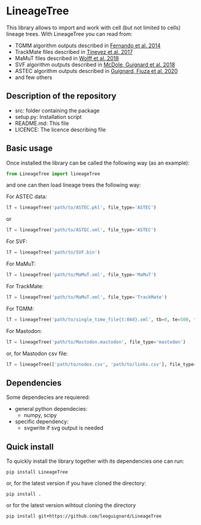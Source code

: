 # LineageTree

This library allows to import and work with cell (but not limited to cells) lineage trees.
With LineageTree you can read from:

- TGMM algorithm outputs described in [Fernando et al. 2014](https://www.nature.com/articles/nmeth.3036)
- TrackMate files described in [Tinevez et al. 2017](https://doi.org/10.1016/j.ymeth.2016.09.016)
- MaMuT files described in [Wolff et al. 2018](https://doi.org/10.7554/eLife.34410)
- SVF algorithm outputs described in [McDole, Guignard et al. 2018](https://doi.org/10.1016/j.cell.2018.09.031)
- ASTEC algorithm outputs described in [Guignard, Fiuza et al. 2020](https://doi.org/10.1126/science.aar5663)
- and few others

## Description of the repository

- src: folder containing the package
- setup.py: Installation script
- README.md: This file
- LICENCE: The licence describing file

## Basic usage

Once installed the library can be called the following way (as an example):

```python
from LineageTree import lineageTree
```

and one can then load lineage trees the following way:

For ASTEC data:

```python
lT = lineageTree('path/to/ASTEC.pkl', file_type='ASTEC')
```

or

```python
lT = lineageTree('path/to/ASTEC.xml', file_type='ASTEC')
```

For SVF:

```python
lT = lineageTree('path/to/SVF.bin')
```

For MaMuT:

```python
lT = lineageTree('path/to/MaMuT.xml', file_type='MaMuT')
```

For TrackMate:

```python
lT = lineageTree('path/to/MaMuT.xml', file_type='TrackMate')
```

For TGMM:

```python
lT = lineageTree('path/to/single_time_file{t:04d}.xml', tb=0, te=500, file_type='TGMM')
```

For Mastodon:

```python
lT = lineageTree('path/to/Mastodon.mastodon', file_type='mastodon')
```

or, for Mastodon csv file:

```python
lT = lineageTree(['path/to/nodes.csv', 'path/to/links.csv'], file_type='mastodon')
```

## Dependencies

Some dependecies are requiered:

- general python dependecies:
  - numpy, scipy
- specific dependency:
  - svgwrite if svg output is needed

## Quick install

To quickly install the library together with its dependencies one can run:

```shell
pip install LineageTree
```

or, for the latest version if you have cloned the directory:

```shell
pip install .
```

or for the latest version wihtout cloning the directory

```shell
pip install git+https://github.com/leoguignard/LineageTree
```
